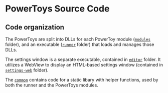 # PowerToys Source Code

## Code organization
The PowerToys are split into DLLs for each PowerToy module ([`modules`](/src/modules) folder), and an executable ([`runner`](/src/runner) folder) that loads and manages those DLLs.

The settings window is a separate executable, contained in [`editor`](/src/editor) folder. It utilizes a WebView to display an HTML-based settings window (contained in [`settings-web`](/src/settings-web) folder).

The [`common`](/src/common) contains code for a static libary with helper functions, used by both the runner and the PowerToys modules.

